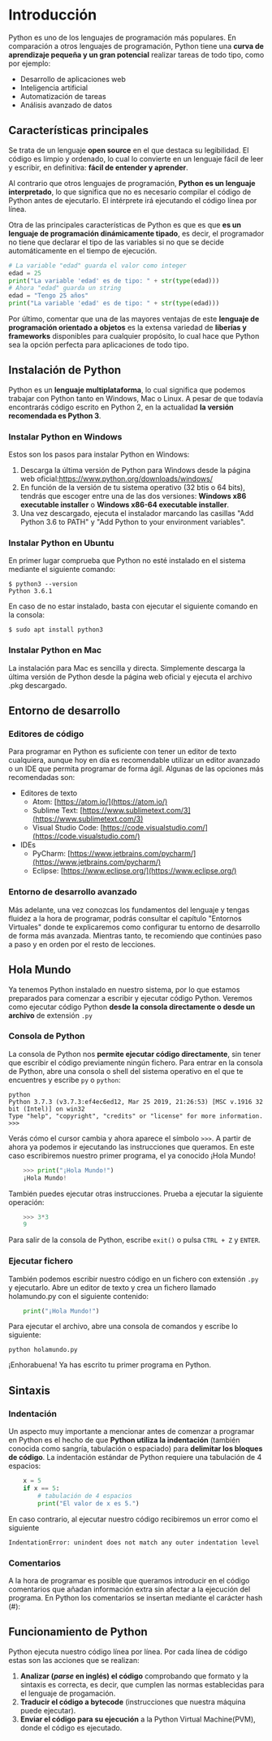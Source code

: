 
# Introducción
Python es uno de los lenguajes de programación más populares. En comparación a otros lenguajes de programación, Python tiene una **curva de aprendizaje pequeña y un gran potencial** realizar tareas de todo tipo, como por ejemplo:
 - Desarrollo de aplicaciones web
 - Inteligencia artificial
 - Automatización de tareas
 - Análisis avanzado de datos

## Características principales
Se trata de un lenguaje **open source** en el que destaca su legibilidad. El código es limpio y ordenado, lo cual lo convierte en un lenguaje fácil de leer y escribir, en definitiva:  **fácil de entender y aprender**. 

Al contrario que otros lenguajes de programación, **Python es un lenguaje interpretado**, lo que significa que no es necesario compilar el código de Python antes de ejecutarlo. El intérprete irá ejecutando el código línea por línea. 

Otra de las principales características de Python es que es que **es un lenguaje de programación dinámicamente tipado**, es decir, el programador no tiene que declarar el tipo de las variables si no que se decide automáticamente en el tiempo de ejecución.

```python
# La variable "edad" guarda el valor como integer
edad = 25
print("La variable 'edad' es de tipo: " + str(type(edad)))
# Ahora "edad" guarda un string
edad = "Tengo 25 años"
print("La variable 'edad' es de tipo: " + str(type(edad)))

```

Por último, comentar que una de las mayores ventajas de este **lenguaje de programación orientado a objetos** es la extensa variedad de **liberías y frameworks** disponibles para cualquier propósito, lo cual hace que Python sea la opción perfecta para aplicaciones de todo tipo.

## Instalación de Python
Python es un **lenguaje multiplataforma**, lo cual significa que podemos trabajar con Python tanto en Windows, Mac o Linux. A pesar de que todavía encontrarás código escrito en Python 2, en la actualidad **la versión recomendada es Python 3**.

### Instalar Python en Windows
Estos son los pasos para instalar Python en Windows:

 1. Descarga la última versión de Python para Windows desde la página web oficial:https://www.python.org/downloads/windows/
 2. En función de la versión de tu sistema operativo (32 btis o 64 bits), tendrás que escoger entre una de las dos versiones: **Windows x86 executable installer** o **Windows x86-64 executable installer**.
 3. Una vez descargado, ejecuta el instalador marcando las casillas "Add Python 3.6 to PATH" y "Add Python to your environment variables".

### Instalar Python en Ubuntu
En primer lugar comprueba que Python no esté instalado en el sistema mediante el siguiente comando:
```
$ python3 --version
Python 3.6.1
```
En caso de no estar instalado, basta con ejecutar el siguiente comando en la consola:
```
$ sudo apt install python3
```

### Instalar Python en Mac
La instalación para Mac es sencilla y directa. Simplemente descarga la última versión de Python desde la página web oficial y ejecuta el archivo .pkg descargado.

## Entorno de desarrollo
### Editores de código
Para programar en Python es suficiente con tener un editor de texto cualquiera, aunque hoy en día es recomendable utilizar un editor avanzado o un IDE que permita programar de forma ágil. Algunas de las opciones más recomendadas son:

 - Editores de texto 
	 - Atom: [https://atom.io/](https://atom.io/) 
	 - Sublime Text: [https://www.sublimetext.com/3](https://www.sublimetext.com/3)
	 - Visual Studio Code: [https://code.visualstudio.com/](https://code.visualstudio.com/) 
 - IDEs 
	 - PyCharm: [https://www.jetbrains.com/pycharm/](https://www.jetbrains.com/pycharm/) 
	 - Eclipse: [https://www.eclipse.org/](https://www.eclipse.org/)

### Entorno de desarrollo avanzado
Más adelante, una vez conozcas los fundamentos del lenguaje y tengas fluidez a la hora de programar, podrás consultar el capítulo "Entornos Virtuales" donde te explicaremos como configurar tu entorno de desarrollo de forma más avanzada. Mientras tanto, te recomiendo que continúes paso a paso y en orden por el resto de lecciones.

## Hola Mundo
Ya tenemos Python instalado en nuestro sistema, por lo que estamos preparados para comenzar a escribir y ejecutar código Python. Veremos como ejecutar código Python **desde la consola directamente o desde un archivo** de extensión `.py` 

### Consola de Python
La consola de Python nos **permite ejecutar código directamente**, sin tener que escribir el código previamente ningún fichero. Para entrar en la consola de Python, abre una consola o shell del sistema operativo en el que te encuentres y escribe `py` o `python`:

    python
    Python 3.7.3 (v3.7.3:ef4ec6ed12, Mar 25 2019, 21:26:53) [MSC v.1916 32 bit (Intel)] on win32
    Type "help", "copyright", "credits" or "license" for more information.
    >>>

Verás cómo el cursor cambia y ahora aparece el símbolo `>>>`. A partir de ahora ya podemos ir ejecutando las instrucciones que queramos. En este caso escribiremos nuestro primer programa, el ya conocido ¡Hola Mundo!
```python
    >>> print("¡Hola Mundo!")
    ¡Hola Mundo!
```
También puedes ejecutar otras instrucciones. Prueba a ejecutar la siguiente operación:
```python
    >>> 3*3
    9
```

Para salir de la consola de Python, escribe `exit()` o pulsa `CTRL + Z` y `ENTER`.


### Ejecutar fichero

También podemos escribir nuestro código en un fichero con extensión `.py` y ejecutarlo. Abre un editor de texto y crea un fichero llamado holamundo.py con el siguiente contenido:

```python
    print("¡Hola Mundo!")
```

Para ejecutar el archivo, abre una consola de comandos y escribe lo siguiente:

    python holamundo.py

¡Enhorabuena! Ya has escrito tu primer programa en Python.

## Sintaxis

### Indentación

Un aspecto muy importante a mencionar antes de comenzar a programar en Python es el hecho de que **Python utiliza la indentación** (también conocida como sangría, tabulación o espaciado) para **delimitar los bloques de código**. La indentación estándar de Python requiere una tabulación de 4 espacios:

```python
    x = 5
    if x == 5:
        # tabulación de 4 espacios
        print("El valor de x es 5.")
```

En caso contrario, al ejecutar nuestro código recibiremos un error como el siguiente

    IndentationError: unindent does not match any outer indentation level

### Comentarios

A la hora de programar es posible que queramos introducir en el código comentarios que añadan información extra sin afectar a la ejecución del programa. En Python los comentarios se insertan mediante el carácter hash (#):

## Funcionamiento de Python

Python ejecuta nuestro código línea por línea. Por cada línea de código estas son las acciones que se realizan: 

 1. **Analizar (*parse* en inglés) el código** comprobando que formato y la sintaxis es correcta, es decir, que cumplen las normas establecidas para el lenguaje de progamación.
 2. **Traducir el código a bytecode** (instrucciones que nuestra máquina puede ejecutar).
 3. **Enviar el código para su ejecución** a la Python Virtual Machine(PVM), donde el código es ejecutado.

